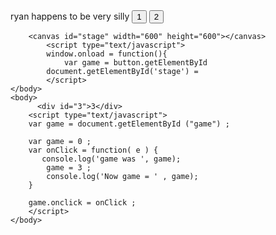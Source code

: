 <html lang="en-us">
	<head>
		ryan happens to be very silly
	</head>
 	<body>
		<button id="1">1</button>
  		<button id="2">2</button>
		
		<canvas id="stage" width="600" height="600"></canvas>
			<script type="text/javascript">
			window.onload = function(){
				var game = button.getElementById
			document.getElementById('stage') =
			</script>
	</body>
 	<body>
		  <div id="3">3</div>
		<script type="text/javascript">
		var game = document.getElementById ("game") ;

		var game = 0 ;
		var onClick = function( e ) {
 		   console.log('game was ', game);
		    game = 3 ;
		    console.log('Now game = ' , game);
		}

		game.onclick = onClick ;
		</script>
  	</body>
